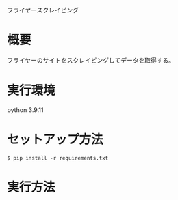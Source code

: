 フライヤースクレイピング

# 概要

フライヤーのサイトをスクレイピングしてデータを取得する。

# 実行環境

python 3.9.11

# セットアップ方法

``` shell
$ pip install -r requirements.txt
```

# 実行方法